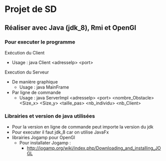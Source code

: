 # Projet de SD
## Réaliser avec Java (jdk_8), Rmi et OpenGl
### Pour executer le programme
Exécution du Client
* Usage : java Client \<adresseIp> \<port>

Execution du Serveur
* De manière graphique
	* Usage : java MainFrame
* Par ligne de commande
	* Usage : java ServerImpl \<adresseIp>  \<port>  \<nombre_Obstacle>  \<Size_x>  \<Size_y>  \<taille_pas>  \<nb_individu>  \<nb_Client>

### Librairies et version de java utilisées
* Pour la version en ligne de commande peut importe la version du jdk
* Pour executer il faut jdk_8 car on utilise JavaFx 
* librairies Jogamp pour OpenGl
	* Pour installater Jogamp :
		* http://jogamp.org/wiki/index.php/Downloading_and_installing_JOGL
